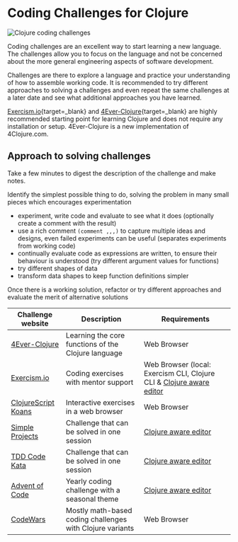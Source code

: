 # Coding Challenges for Clojure

![Clojure coding challenges](https://raw.githubusercontent.com/practicalli/graphic-design/live/code-challenges/clojure-code-challenges.png)

Coding challenges are an excellent way to start learning a new language.  The challenges allow you to focus on the language and not be concerned about the more general engineering aspects of software development.

Challenges are there to explore a language and practice your understanding of how to assemble working code.  It is recommended to try different approaches to solving a challenges and even repeat the same challenges at a later date and see what additional approaches you have learned.

[Exercism.io](https://exercism.io){target=_blank} and [4Ever-Clojure](https://4clojure.oxal.org/){target=_blank} are highly recommended starting point for learning Clojure and does not require any installation or setup.  4Ever-Clojure is a new implementation of 4Clojure.com.

## Approach to solving challenges

Take a few minutes to digest the description of the challenge and make notes.

Identify the simplest possible thing to do, solving the problem in many small pieces which encourages experimentation

- experiment, write code and evaluate to see what it does (optionally create a comment with the result)
- use a rich comment `(comment ,,,)` to capture multiple ideas and designs, even failed experiments can be useful (separates experiments from working code)
- continually evaluate code as expressions are written, to ensure their behaviour is understood (try different argument values for functions)
- try different shapes of data
- transform data shapes to keep function definitions simpler

Once there is a working solution, refactor or try different approaches and evaluate the merit of alternative solutions


| Challenge website                                     | Description                                               | Requirements                                                                                      |
|-------------------------------------------------------|-----------------------------------------------------------|---------------------------------------------------------------------------------------------------|
| [4Ever-Clojure](4clojure/)                            | Learning the core functions of the Clojure language       | Web Browser                                                                                       |
| [Exercism.io](exercism/)                              | Coding exercises with mentor support                      | Web Browser (local: Exercism CLI, Clojure CLI & [Clojure aware editor](/clojure/clojure-editors/) |
| [ClojureScript Koans](http://clojurescriptkoans.com/) | Interactive exercises in a web browser                    | Web Browser                                                                                       |
| [Simple Projects](/clojure/simple-projects/)          | Challenge that can be solved in one session               | [Clojure aware editor](/clojure/clojure-editors/)                                                 |
| [TDD Code Kata](/clojure/simple-projects/tdd-kata/)   | Challenge that can be solved in one session               | [Clojure aware editor](/clojure/clojure-editors/)                                                 |
| [Advent of Code](advent-of-code.md)                   | Yearly coding challenge with a seasonal theme             | [Clojure aware editor](/clojure/clojure-editors/)                                                 |
| [CodeWars](https://www.codewars.com/)                 | Mostly math-based coding challenges with Clojure variants | Web Browser                                                                                       |
